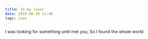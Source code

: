 ```yaml
---
title: To my lover
date: 2019-06-26 11:40
tags: Love
---
```



I was looking for something until met you,
So I found the whole world

